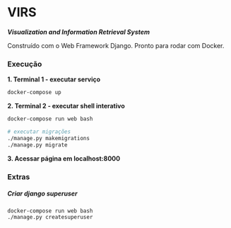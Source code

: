 VIRS
===
**_Visualization and Information Retrieval System_**

Construído com o Web Framework Django. Pronto para rodar com Docker.

### Execução

**1. Terminal 1 - executar serviço**
```bash
docker-compose up
```

**2. Terminal 2 - executar shell interativo**
```bash
docker-compose run web bash

# executar migrações
./manage.py makemigrations
./manage.py migrate
```

**3. Acessar página em localhost:8000**

### Extras

##### Criar django superuser

```bash
docker-compose run web bash
./manage.py createsuperuser
```
